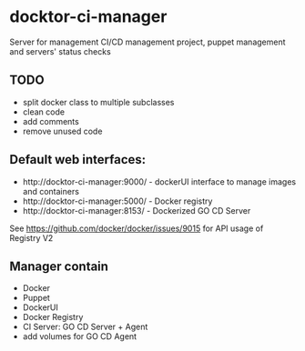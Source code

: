 # docktor-ci-manager
Server for management CI/CD management project, puppet management and servers' status checks


## TODO
- split docker class to multiple subclasses
- clean code
- add comments
- remove unused code


## Default web interfaces:
- http://docktor-ci-manager:9000/ - dockerUI interface to manage images and containers
- http://docktor-ci-manager:5000/ - Docker registry
- http://docktor-ci-manager:8153/ - Dockerized GO CD Server
<!-- - http://docktor-ci-manager:8160/ - Dockerized GO CD Agent -->

See https://github.com/docker/docker/issues/9015 for API usage of Registry V2

## Manager contain
- Docker
- Puppet
- DockerUI
- Docker Registry
- CI Server: GO CD Server + Agent
- add volumes for GO CD Agent 
